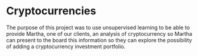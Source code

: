 # Cryptocurrencies

The purpose of this project was to use unsupervised learning to be able to provide Martha, one of our clients, an analysis of cryptocurrency so Martha can present to the board this information so they can explore the possibility of adding a cryptocurrency investment portfolio.